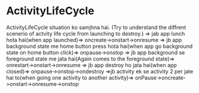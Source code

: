 # ActivityLifeCycle 
ActivityLifeCycle situation ko samjhna hai.
(Try to understand the diffrent scenerio of actvity life cycle from launching to destroy.)
=> jab app lunch hota hai(when app launched)=>  oncreate->onstart->onresume
=> jb app background state me home button press hota hai(when app go background state on home button click)=> onpause->onstop
=> jb app background se foreground state me jata hai(Again comes to the foreground state)=> onrestart->onstart->onresume
=> jb app destroy ho jata hai(when app closed)=> onpause->onstop->ondestroy
=>jb  activity ek se activity 2 per jate hai to(when going one activity to another activity)=> onPause->oncreate->onstart->onresume->onstop
